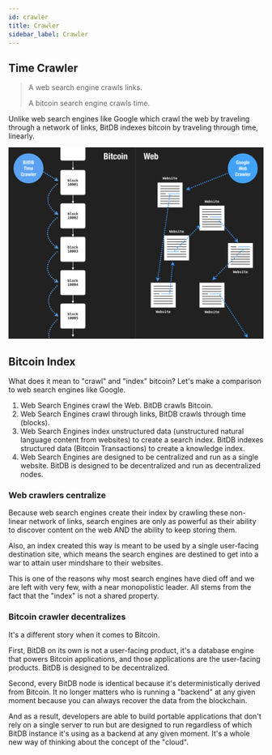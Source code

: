 ```yaml
---
id: crawler
title: Crawler
sidebar_label: Crawler
---
```


## Time Crawler

> A web search engine crawls links. 
>
> A bitcoin search engine crawls time.

Unlike web search engines like Google which crawl the web by traveling through a network of links, BitDB indexes bitcoin by traveling through time, linearly.

![timecrawler](/img/timecrawler.png)

## Bitcoin Index

What does it mean to "crawl" and "index" bitcoin? Let's make a comparison to web search engines like Google.

1. Web Search Engines crawl the Web. BitDB crawls Bitcoin.
2. Web Search Engines crawl through links, BitDB crawls through time (blocks).
3. Web Search Engines index unstructured data (unstructured natural language content from websites) to create a search index. BitDB indexes structured data (Bitcoin Transactions) to create a knowledge index.
4. Web Search Engines are designed to be centralized and run as a single website. BitDB is designed to be decentralized and run as decentralized nodes.

### Web crawlers centralize

Because web search engines create their index by crawling these non-linear network of links, search engines are only as powerful as their ability to discover content on the web AND the ability to keep storing them.

Also, an index created this way is meant to be used by a single user-facing destination site, which means the search engines are destined to get into a war to attain user mindshare to their websites.

This is one of the reasons why most search engines have died off and we are left with very few, with a near monopolistic leader. All stems from the fact that the "index" is not a shared property.

### Bitcoin crawler decentralizes

It's a different story when it comes to Bitcoin.

First, BitDB on its own is not a user-facing product, it's a database engine that powers Bitcoin applications, and those applications are the user-facing products. BitDB is designed to be decentralized.

Second, every BitDB node is identical because it's deterministically derived from Bitcoin. It no longer matters who is running a "backend" at any given moment because you can always recover the data from the blockchain.

And as a result, developers are able to build portable applications that don't rely on a single server to run but are designed to run regardless of which BitDB instance it's using as a backend at any given moment. It's a whole new way of thinking about the concept of the "cloud".
